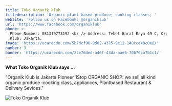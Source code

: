 ```yaml
---
title: Toko Organik klub
titledescription: 'Organic plant-based produce; cooking classes, '
website: 'Follow us on Facebook: @organiklub'
url: 'https://www.facebook.com/organiklub'
phone: >-
  Phone Number: 081319773192 <br /> Address: Tebet Barat Raya 49 C, Organik
  Klub, Jakarta.
image: 'https://ucarecdn.com/5b7dcf96-9d02-4375-9c12-148cce48c0e8/'
number: 3
banner: 'https://ucarecdn.com/22e76ded-a46f-43da-aae6-70b76ca7b1c1/'
---
```

**What Toko Organik Klub says ...**

"Organik Klub is Jakarta Pioneer 1Stop ORGANIC SHOP: we sell all kind organic produce :cooking class, appliances, Plantbased Restaurant & Delivery Sevices."

![ Toko Organik Klub](https://ucarecdn.com/f057896a-45c8-4d77-9486-04a61012a2bb/ " Toko Organik Klub")
